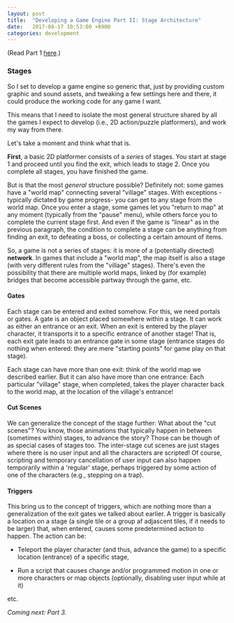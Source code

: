```yaml
---
layout: post
title:  "Developing a Game Engine Part II: Stage Architecture"
date:   2017-08-17 10:53:00 +0900
categories: development 
---
```


(Read Part 1 [here][Prev-Post-Link].)

### Stages

So I set to develop a game engine so generic that, just by providing custom 
graphic and sound assets, and tweaking a few settings here and there, it could 
produce the working code for any game I want.

This means that I need to isolate the most general structure shared by all the 
games I expect to develop (i.e., 2D action/puzzle platformers), and work my way 
from there. 

Let's take a moment and think what that is.

__First__, a basic 2D platformer consists of a _series_ of stages. You start at 
stage 1 and proceed until you find the exit, which leads to stage 2. Once you 
complete all stages, you have finished the game.

But is that the most _general_ structure possible? Definitely not: some games 
have a "world map" connecting several "village" stages. With exceptions 
-typically dictated by game progress- you can get to any stage from the world 
map. Once you enter a stage, some games let you "return to 
map" at any moment (typically from the "pause" menu), while others force you to 
complete the current stage first. And even if the game is "linear" 
as in the previous paragraph, the condition to complete a stage can be anything 
from finding an exit, to defeating a boss, or collecting a certain amount of 
items.

So, a game is not a series of stages: it is more of a (potentially directed) 
**network**. In games that include a "world map", the map itself is also a stage 
(with very different rules from the "village" stages). There's even the 
possibility that there are multiple world maps, linked by (for example) bridges 
that become accessible partway through the game, etc.

#### Gates

Each stage can be entered and exited somehow. For this, we need portals or 
gates. A gate is an object placed somewhere within a stage. It can work as 
either an entrance or an exit. When an exit is entered by the player character, 
it transports it to a specific entrance of another stage! That is, each exit 
gate leads to an entrance gate in some stage (entrance stages do nothing when 
entered: they are mere "starting points" for game play on that stage).  

Each stage can have more than one exit: think of the world map we described 
earlier. But it can also have more than one entrance: Each particular "village"
stage, when completed, takes the player character back to the world map, at the 
location of the village's entrance!

#### Cut Scenes

We can generalize the concept of the stage further: What about the "cut scenes"?
You know, those animations that typically happen in between (sometimes within) 
stages, to advance the story? Those can be though of as special cases of stages 
too. The inter-stage cut scenes are just stages where there is no user input and
all the characters are scripted! Of course, scripting and temporary cancellation 
of user input can also happen temporarily within a 'regular' stage, perhaps 
triggered by some action of one of the characters (e.g., stepping on a trap). 

#### Triggers

This bring us to the concept of triggers, which are nothing more than a 
generalization of the exit gates we talked about earlier. A trigger is basically 
a location on a stage (a single tile or a group af adjascent tiles, if it needs 
to be larger) that, when entered, causes some predetermined action to happen. 
The action can be:

- Teleport the player character (and thus, advance the game) to a specific 
location (entrance) of a specific stage,

- Run a script that causes change and/or programmed motion in one or more 
characters or map objects (optionally, disabling user input while at it)

etc.

_Coming next: Part 3._

[Prev-Post-Link]: http://nicolasmiari.com/development/2017/08/16/GameEngine_1.html

